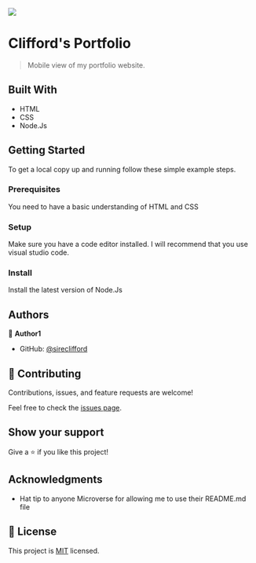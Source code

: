 ![](https://img.shields.io/badge/Microverse-blueviolet)

# Clifford's Portfolio

> Mobile view of my portfolio website.


## Built With

- HTML
- CSS
- Node.Js



## Getting Started

To get a local copy up and running follow these simple example steps.

### Prerequisites
You need to have a basic understanding of HTML and CSS


### Setup
Make sure you have a code editor installed. I will recommend that you use visual studio code.

### Install
Install the latest version of Node.Js



## Authors

👤 **Author1**

- GitHub: [@sireclifford](https://github.com/sireclifford)

## 🤝 Contributing

Contributions, issues, and feature requests are welcome!

Feel free to check the [issues page](../../issues/).

## Show your support

Give a ⭐️ if you like this project!

## Acknowledgments

- Hat tip to anyone Microverse for allowing me to use their README.md file

## 📝 License

This project is [MIT](./MIT.md) licensed.
